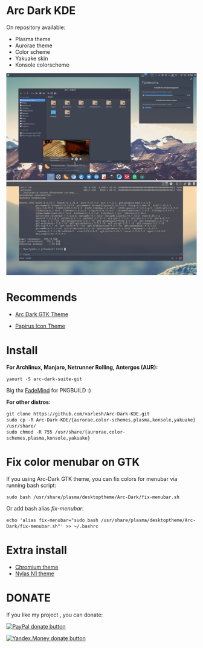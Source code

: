 # Arc Dark KDE

On repository available:
- Plasma theme
- Aurorae theme
- Color scheme
- Yakuake skin
- Konsole colorscheme

![Screenshot](preview.png)
![Screenshot](yakuake.png)

# Recommends

- [Arc Dark GTK Theme](https://github.com/horst3180/arc-theme)

- [Papirus Icon Theme](https://github.com/varlesh/papirus-suite/tree/master/kde-pack/icons)

# Install

**For Archlinux, Manjaro, Netrunner Rolling, Antergos (AUR):**

```
yaourt -S arc-dark-suite-git
```

Big thx [FadeMind](https://github.com/FadeMind) for PKGBUILD :)

**For other distros:**

```
git clone https://github.com/varlesh/Arc-Dark-KDE.git
sudo cp -R Arc-Dark-KDE/{aurorae,color-schemes,plasma,konsole,yakuake} /usr/share/
sudo chmod -R 755 /usr/share/{aurorae,color-schemes,plasma,konsole,yakuake}
```

# Fix color menubar on GTK
If you using Arc-Dark GTK theme, you can fix colors for menubar via running bash script:
```
sudo bash /usr/share/plasma/desktoptheme/Arc-Dark/fix-menubar.sh
```

Or add bash alias *fix-menubar*:
```
echo 'alias fix-menubar="sudo bash /usr/share/plasma/desktoptheme/Arc-Dark/fix-menubar.sh"' >> ~/.bashrc
```

# Extra install

- [Chromium theme](https://github.com/varlesh/Arc-Dark-KDE/tree/master/extra/chromium)
- [Nylas N1 theme](https://github.com/varlesh/Nylas-Arc-Dark-Theme)

# DONATE
If you like my project , you can donate:

<span class="paypal"><a href="https://www.paypal.me/varlesh" title="Donate to this project using Paypal"><img src="https://www.paypalobjects.com/webstatic/mktg/Logo/pp-logo-100px.png" alt="PayPal donate button" /></a></span>

<span class="Yandex.Money"><a href="http://yasobe.ru/na/varlesh#form_submit" title="Donate to this project using Yandex.Money"><img src="https://money.yandex.ru/img/ym_logo.gif" alt="Yandex.Money donate button" /></a></span>
